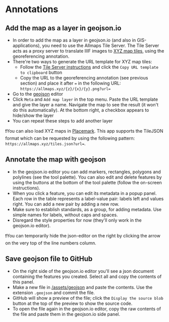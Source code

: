 # Annotations

## Add the map as a layer in geojson.io
- In order to add the map as a layer in geojson.io (and also in GIS-applications), you need to use the Allmaps Tile Server. The Tile Server acts as a proxy server to translate IIIF images to [XYZ map tiles](https://en.wikipedia.org/wiki/Tiled_web_map), using the georeferencing annotation.
- There're two ways to generate the URL template for XYZ map tiles:
  - Follow the [Tile Server instructions](https://observablehq.com/@bertspaan/allmaps-tile-server) and click the `Copy URL template to clipboard` button
  - Copy the URL to the georeferencing annotation (see previous section) and place it after `=` in the following URL: `https://allmaps.xyz/{z}/{x}/{y}.png?url=`
- Go to the [geojson](http://geojson.io) editor
- Click `Meta` and `Add map layer` in the top menu. Paste the URL template and give the layer a name. Navigate the map to see the result (it won't do this automatically). At the bottom right, a checkbox appears to hide/show the layer
- You can repeat these steps to add another layer

❗You can also load XYZ maps in [Placemark](https://app.placemark.io/play). This app supports the TileJSON format which can be requested by using the following pattern: `https://allmaps.xyz/tiles.json?url=`.

## Annotate the map with geojson
- In the geojson.io editor you can add markers, rectangles, polygons and polylines (see the tool palette). You can also edit and delete features by using the buttons at the bottom of the tool palette (follow the on-screen instructions).
- When you click a feature, you can edit its metadata in a popup panel. Each row in the table represents a label-value pair: labels left and values right. You can add a new pair by adding a new row.
- Make sure to establish standards, as a group, for adding metadata. Use simple names for labels, without caps and spaces.
- Disregard the style properties for now (they'll only work in the geojson.io editor).

❗You can temporarily hide the json-editor on the right by clicking the arrow on the very top of the line numbers column.

## Save geojson file to GitHub
- On the right side of the geojson.io editor you'll see a json document containing the features you created. Select all and copy the contents of this panel.
- Make a new file in [/assets/geojson](https://github.com/theberlage/allmaps-workshop/tree/main/assets/geojson) and paste the contents. Use the extension `.geojson` and commit the file.
- GitHub will show a preview of the file; click the `Display the source blob` button at the top of the preview to show the source code.
- To open the file again in the geojson.io editor, copy the raw contents of the file and paste them in the geojson.io side panel.

